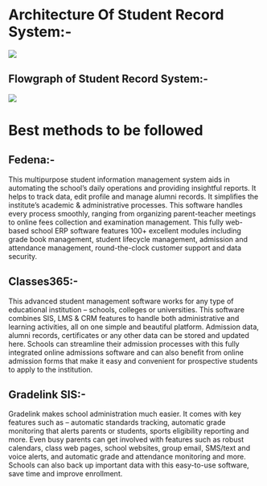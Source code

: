 # Architecture Of Student Record System:-

![](https://www.researchgate.net/profile/Andrzej-Materka/publication/266024036/figure/fig1/AS:392168628867081@1470511695721/SEC-system-architecture-with-an-example-of-teaching-related-flow-of-information.png)
## Flowgraph of Student Record System:-
![](https://d3i71xaburhd42.cloudfront.net/1082d8aed7156b33e98318063db1500e6e974a24/2-Figure1-1.png)
# Best methods to be followed
## Fedena:-
This multipurpose student information management system aids in automating the school’s daily operations and providing insightful reports. It helps to track data, edit profile and manage alumni records. It simplifies the institute’s academic & administrative processes. This software handles every process smoothly, ranging from organizing parent-teacher meetings to online fees collection and examination management. This fully web-based school ERP software features 100+ excellent modules including grade book management, student lifecycle management, admission and attendance management, round-the-clock customer support and data security.
## Classes365:-
This advanced student management software works for any type of educational institution – schools, colleges or universities. This software combines SIS, LMS & CRM features to handle both administrative and learning activities, all on one simple and beautiful platform. Admission data, alumni records, certificates or any other data can be stored and updated here. Schools can streamline their admission processes with this fully integrated online admissions software and can also benefit from online admission forms that make it easy and convenient for prospective students to apply to the institution.
## Gradelink SIS:-
Gradelink makes school administration much easier. It comes with key features such as – automatic standards tracking, automatic grade monitoring that alerts parents or students, sports eligibility reporting and more. Even busy parents can get involved with features such as robust calendars, class web pages, school websites, group email, SMS/text and voice alerts, and automatic grade and attendance monitoring and more. Schools can also back up important data with this easy-to-use software, save time and improve enrollment.

